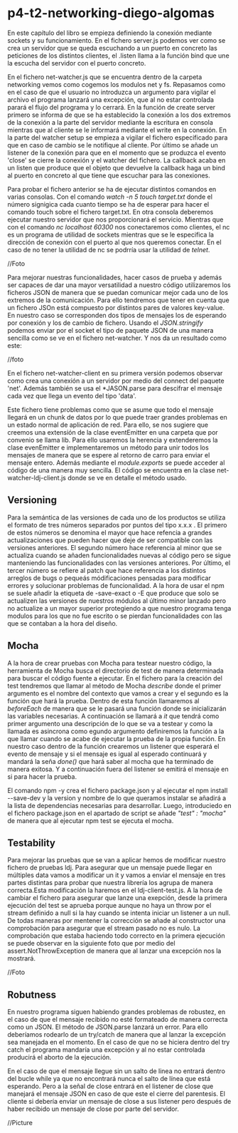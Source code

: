 # p4-t2-networking-diego-algomas

En este capítulo del libro se empieza definiendo la conexión mediante sockets y su funcionamiento. En el fichero server.js podemos ver como se crea un servidor que se queda escuchando a un puerto en concreto las peticiones de los distintos clientes, el .listen llama a la función bind que une la escucha del servidor con el puerto concreto. 

En el fichero net-watcher.js que se encuentra dentro de la carpeta networking vemos como cogemos los modulos net y fs. Repasamos como en el caso de que el usuario no introduzca un argumento para vigilar el archivo el programa lanzará una excepción, que al no estar controlada parará el flujo del programa y lo cerrará. En la función de create server primero se informa de que se ha establecido la conexión a los dos extremos de la conexión a la parte del servidor mediante la escritura en consola mientras que al cliente se le informará mediante el write en la conexión. En la parte del watcher setup se empieza a vigilar el fichero especificado para que en caso de cambio se le notifique al cliente. Por último se añade un listener de la conexión para que en el momento que se produzca el evento 'close' se cierre la conexión y el watcher del fichero. La callback acaba en un listen que produce que el objeto que devuelve la callback haga un bind al puerto en concreto al que tiene que escuchar para las conexiones.    

Para probar el fichero anterior se ha de ejecutar distintos comandos en varias consolas. Con el comando *watch -n 5 touch target.txt* donde el número signigica cada cuanto tiempo se ha de esperar para hacer el comando touch sobre el fichero target.txt. En otra consola deberemos ejecutar nuestro servidor que nos proporcionará el servicio. Mientras que con el comando *nc localhost 60300* nos conectaremos como clientes, el nc es un programa de utilidad de sockets mientras que se le especifica la dirección de conexión con el puerto al que nos queremos conectar. En el caso de no tener la utilidad de nc se podrría usar la utilidad de *telnet*. 

//Foto

Para mejorar nuestras funcionalidades, hacer casos de prueba y además ser capaces de dar una mayor versatilidad a nuestro código utilizaremos los ficheros JSON de manera que se puedan comunicar mejor cada uno de los extremos de la comunicación. Para ello tendremos que tener en cuenta que un fichero JSOn está compuesto por distintos pares de valores key-value. En nuestro caso se corresponden dos tipos de mensajes los de esperando por conexión y los de cambio de fichero. Usando el *JSON.stringify* podemos enviar por el socket el tipo de paquete JSON de una manera sencilla como se ve en el fichero net-watcher. Y nos da un resultado como este:

//foto

En el fichero net-watcher-client en su primera versión podemos observar como crea una conexión a un servidor por medio del connect del paquete 'net'. Además también se usa el *JASON.parse para descifrar el mensaje cada vez que llega un evento del tipo 'data'. 

Este fichero tiene problemas como que se asume que todo el mensaje llegará en un chunk de datos por lo que puede traer grandes problemas en un estado normal de aplicación de red. Para ello, se nos sugiere que creemos una extensión de la clase eventEmitter en una carpeta que por convenio se llama lib. Para ello usaremos la herencia y extenderemos la clase evenEmitter e implementaremos un método para unir todos los mensajes de manera que se espere al retorno de carro para enviar el mensaje entero. Además mediante el *module.exports*  se puede acceder al código de una manera muy sencilla. El código se encuentra en la clase net-watcher-ldj-client.js donde se ve en detalle el método usado. 

## Versioning

Para la semántica de las versiones de cada uno de los productos se utiliza el formato de tres números separados por puntos del tipo x.x.x . El primero de estos números se denomina el mayor que hace refencia a grandes actualizaciones que pueden hacer que deje de ser compatible con las versiones anteriores. El segundo número hace referencia al minor que se actualiza cuando se añaden funcionalidades nuevas al código pero se sigue manteniendo las funcionalidades con las versiones anteriores. Por último, el tercer número se refiere al patch que hace referencia a los distintos arreglos de bugs o pequeás módificaciones pensadas para modificar errores y solucionar problemas de funcionalidad. A la hora de usar el npm se suele añadir la etiqueta de -save-exact o -E que produce que solo se actualizen las versiones de nuestros módulos al último minor lanzado pero no actualize a un mayor superior protegiendo a que nuestro programa tenga modulos para los que no fue escrito o se pierdan funcionalidades con las que se contaban a la hora del diseño. 

## Mocha

A la hora de crear pruebas con Mocha para testear nuestro código, la herramienta de Mocha busca el directorio de test de manera determinada para buscar el código fuente a ejecutar. En el fichero para la creación del test tendremos que llamar al método de Mocha *describe* donde el primer argumento es el nombre del contexto que vamos a crear y el segundo es la función que hará la prueba. Dentro de esta función llamaremos al *beforeEach* de manera que se le pasará una función donde se inicializarán las variables necesarias. A continuación se llamará a *it* que tendrá como primer argumento una descripción de lo que se va a testear y como la llamada es asincrona como egundo argumento definiremos la función a la que llamar cuando se acabe de ejecutar la prueba de la propia función. En nuestro caso dentro de la función crearemos un listener que esperará el evento de mensaje y si el mensaje es igual al esperado continuará y mandará la seña *done()* que hará saber al mocha que ha terminado de manera exitosa. Y a continuación fuera del listener se emitirá el mensaje en si para hacer la prueba. 

El comando npm -y crea el fichero package.json y al ejecutar el npm install --save-dev y la version y nombre de lo que queramos instalar se añadirá a la lista de dependencias necesarias para desarrollar. Luego, introduciedo en el fichero package.json en el apartado de script se añade *"test" : "mocha"* de manera que al ejecutar npm test se ejecuta el mocha. 

## Testability

Para mejorar las pruebas que se van a aplicar hemos de modificar nuestro fichero de pruebas ldj. Para asegurar que un mensaje puede llegar en múltiples data vamos a modificar un it y vamos a enviar el mensaje en tres partes distintas para probar que nuestra librería los agrupa de manera correcta.Esta modificación la haremos en el ldj-client-test.js. 
A la hora de cambiar el fichero para asegurar que lanze una exepción, desde la primera ejecución del test se aprueba porque aunque no haya un throw por el stream definido a null si la hay cuando se intenta iniciar un listener a un null. De todas maneras por mentener la corrección se añade al constructor una comprobación para asegurar que el stream pasado no es nulo. La comprobación que estaba haciendo todo correcto en la primera ejecución se puede observar en la siguiente foto que por medio del assert.NotThrowException de manera que al lanzar una excepción nos la mostrará. 

//Foto

## Robutness

En nuestro programa siguen habiendo grandes problemas de robustez, en el caso de que el mensaje recibido no esté formateado de manera correcta como un JSON. El método de JSON.parse lanzará un error. Para ello deberíamos rodearlo de un try/catch de manera que al lanzar la excepción sea manejada en el momento. En el caso de que no se hiciera dentro del try catch el programa mandaría una excepción y al no estar controlada producirá el aborto de la ejecución. 

En el caso de que el mensaje llegue sin un salto de linea no entrará dentro del bucle while ya que no encontrará nunca el salto de línea que está esperando. Pero a la señal de close entrará en el listener de close que manejará el mensaje JSON en caso de que este el cierre del parentesis. El cliente si debería enviar un mensaje de close a sus listener pero después de haber recibido un mensaje de close por parte del servidor. 

//Picture